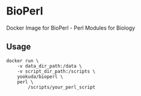 # BioPerl

Docker Image for BioPerl - Perl Modules for Biology

## Usage
```usage
docker run \
    -v data_dir_path:/data \
    -v script_dir_path:/scripts \
    yookuda/bioperl \
    perl \
        /scripts/your_perl_script
```
